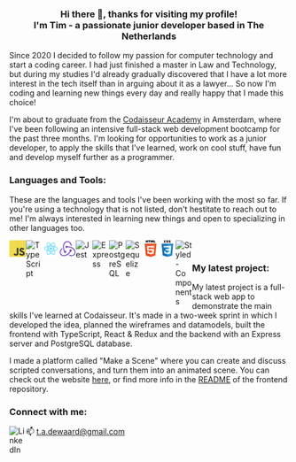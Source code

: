 <h3 align="center">Hi there 👋, thanks for visiting my profile! </br>
I'm Tim - a passionate junior developer based in The Netherlands </h3>

Since 2020 I decided to follow my passion for computer technology and start a coding career. 
I had just finished a master in Law and Technology, but during my studies I'd already gradually discovered that I have a lot more interest in the tech itself than in arguing about it as a lawyer... So now I'm coding and learning new things every day and really happy that I made this choice!

I'm about to graduate from the [Codaisseur Academy](https://codaisseur.com/courses/academy/) in Amsterdam, where I've been following an intensive full-stack web development bootcamp for the past three months. 
I'm looking for opportunities to work as a junior developer, to apply the skills that I've learned, work on cool stuff, have fun and develop myself further as a programmer.

### Languages and Tools:

These are the languages and tools I've been working with the most so far. 
If you're using a technology that is not listed, don't hestitate to reach out to me! I'm always interested in learning new things and open to specializing in other languages too.


<a href="https://developer.mozilla.org/en-US/docs/Web/JavaScript" target="_blank"> <img align="left" alt="JavaScript" title="JavaScript" width="30px" src="https://raw.githubusercontent.com/github/explore/80688e429a7d4ef2fca1e82350fe8e3517d3494d/topics/javascript/javascript.png" /> </a>

<a href="https://www.typescriptlang.org/" target="_blank"> <img align="left" alt="TypeScript" title="TypeScript" width="30px" src="https://upload.wikimedia.org/wikipedia/commons/thumb/4/4c/Typescript_logo_2020.svg/1200px-Typescript_logo_2020.svg.png" /> </a>

<a href="https://reactjs.org/" target="_blank"> <img align="left" alt="React" title="React" width="30px" src="https://raw.githubusercontent.com/github/explore/80688e429a7d4ef2fca1e82350fe8e3517d3494d/topics/react/react.png" /> </a>

<a href="https://redux.js.org" target="_blank"> <img align="left" alt="Redux" title="Redux" width="30px" src="https://raw.githubusercontent.com/github/explore/80688e429a7d4ef2fca1e82350fe8e3517d3494d/topics/redux/redux.png" /> </a>

<a href="https://jestjs.io" target="_blank"> <img align="left" alt="Jest" title="Jest" width="30px" src="https://www.vectorlogo.zone/logos/jestjsio/jestjsio-icon.svg"/> </a>

<a href="https://expressjs.com/" target="_blank"> <img align="left" alt="Express" title="Express" width="30px" src="https://avatars1.githubusercontent.com/u/5658226?s=200&v=4" /> </a>

<a href="https://www.postgresql.org/" target="_blank"> <img align="left" alt="PostgreSQL" title="PostgreSQL" width="30px" src="https://devicons.github.io/devicon/devicon.git/icons/postgresql/postgresql-original-wordmark.svg" /> </a>
                                                                                                                                                     
<a href="https://sequelize.org/" target="_blank"> <img align="left" alt="Sequelize" title="Sequelize" width="30px" src="https://avatars1.githubusercontent.com/u/3591786?s=200&v=4" /> </a>
                                                                                                              
<a href="https://developer.mozilla.org/en-US/docs/Web/Guide/HTML/HTML5" target="_blank"> <img align="left" alt="HTML5" title="HTML5" width="30px" src="https://raw.githubusercontent.com/github/explore/80688e429a7d4ef2fca1e82350fe8e3517d3494d/topics/html/html.png" /> </a>

<a href="https://developer.mozilla.org/en-US/docs/Web/CSS" target="_blank"> <img align="left" alt="CSS3" title="CSS3" width="30px" src="https://raw.githubusercontent.com/github/explore/80688e429a7d4ef2fca1e82350fe8e3517d3494d/topics/css/css.png" /> </a>

<a href="https://styled-components.com/" target="_blank"> <img align="left" alt="Styled-Components" title="Styled-Components" width="30px" src="https://avatars2.githubusercontent.com/u/20658825?s=200&v=4" /> </a>

<br/>

### My latest project:

My latest project is a full-stack web app to demonstrate the main skills I've learned at Codaisseur. It's made in a two-week sprint in which I developed the idea, planned the wireframes and datamodels, built the frontend with TypeScript, React & Redux and the backend with an Express server and PostgreSQL database.

I made a platform called "Make a Scene" where you can create and discuss scripted conversations, and turn them into an animated scene. You can check out the website [here](https://make-a-scene.netlify.app/), or find more info in the [README](https://github.com/TdWa/make-a-scene-frontend) of the frontend repository.

### Connect with me:
[<img align="left" alt="LinkedIn" width="30px" src="https://cdn.jsdelivr.net/npm/simple-icons@v3/icons/linkedin.svg" />][linkedin]
📫 t.a.dewaard@gmail.com

[linkedin]: https://www.linkedin.com/in/timdewaard/
